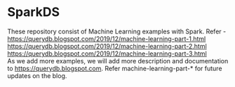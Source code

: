 # SparkDS
These repository consist of Machine Learning examples with Spark.
Refer - <br/>
https://querydb.blogspot.com/2019/12/machine-learning-part-1.html
<br/>
https://querydb.blogspot.com/2019/12/machine-learning-part-2.html
<br/>
https://querydb.blogspot.com/2019/12/machine-learning-part-3.html
<br/>
As we add more examples, we will add more description and documentation to https://querydb.blogspot.com.
Refer machine-learning-part-* for future updates on the blog.

